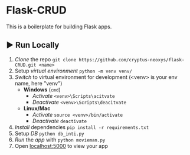 # Flask-CRUD

This is a boilerplate for building Flask apps.

## ▶️ Run Locally

1. _Clone_ the repo
   `git clone https://github.com/cryptus-neoxys/flask-CRUD.git <name>`
2. Setup _virtual environment_
   `python -m venv venv/`
3. _Switch_ to virtual environment for development (\<venv\> is your env name, here "venv")
   - **Windows** (`cmd`)
     - _Activate_
       `<venv>\Scripts\acitvate`
     - _Deactivate_
       `<venv>\Scripts\deacitvate`
   - **Linux/Mac**
     - _Activate_
       `source <venv>/bin/activate`
     - _Deactivate_
       `deactivate`
4. _Install_ dependencies
   `pip install -r requirements.txt`
5. Setup _DB_
   `python db_inti.py`
6. _Run_ the _app_ with
   `python movieman.py`
7. Open [localhost:5000](http://localhost:5000/) to view your app
